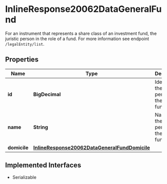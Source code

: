 

# InlineResponse20062DataGeneralFund

For an instrument that represents a share class of an investment fund, the juristic person in the role of a fund. For more information see endpoint `/legalEntity/list`.

## Properties

Name | Type | Description | Notes
------------ | ------------- | ------------- | -------------
**id** | **BigDecimal** | Identifier of the juristic person in the role of a fund. |  [optional]
**name** | **String** | Name of the juristic person in the role of a fund. |  [optional]
**domicile** | [**InlineResponse20062DataGeneralFundDomicile**](InlineResponse20062DataGeneralFundDomicile.md) |  |  [optional]


## Implemented Interfaces

* Serializable


